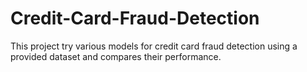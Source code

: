 # Credit-Card-Fraud-Detection
This project try various models for credit card fraud detection using a provided dataset and compares their performance.
